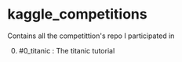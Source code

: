 # kaggle_competitions
Contains all the competittion's repo I participated in


0. #0_titanic : The titanic tutorial
